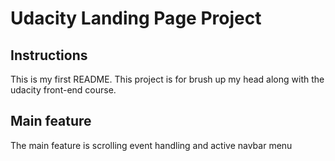 # Udacity Landing Page Project




## Instructions

This is my first README.
This project is for brush up my head along with the udacity front-end course.

## Main feature

The main feature is scrolling event handling and active navbar menu


